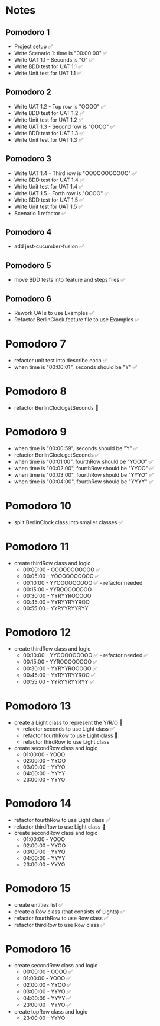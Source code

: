 # Notes

## Pomodoro 1

- Project setup ✅
- Write Scenario 1: time is "00:00:00" ✅
- Write UAT 1.1 - Seconds is "O" ✅
- Write BDD test for UAT 1.1 ✅
- Write Unit test for UAT 1.1 ✅

## Pomodoro 2

- Write UAT 1.2 - Top row is "OOOO" ✅
- Write BDD test for UAT 1.2 ✅
- Write Unit test for UAT 1.2 ✅
- Write UAT 1.3 - Second row is "OOOO" ✅
- Write BDD test for UAT 1.3 ✅
- Write Unit test for UAT 1.3 ✅

## Pomodoro 3

- Write UAT 1.4 - Third row is "OOOOOOOOOOO" ✅
- Write BDD test for UAT 1.4 ✅
- Write Unit test for UAT 1.4 ✅
- Write UAT 1.5 - Forth row is "OOOO" ✅
- Write BDD test for UAT 1.5 ✅
- Write Unit test for UAT 1.5 ✅
- Scenario 1 refactor ✅

## Pomodoro 4

- add jest-cucumber-fusion ✅

## Pomodoro 5

- move BDD tests into feature and steps files ✅

## Pomodoro 6

- Rework UATs to use Examples ✅
- Refactor BerlinClock.feature file to use Examples ✅

# Pomodoro 7

- refactor unit test into describe.each ✅
- when time is "00:00:01", seconds should be "Y" ✅

# Pomodoro 8

- refactor BerlinClock.getSeconds 🚧

# Pomodoro 9

- when time is "00:00:59", seconds should be "Y" ✅
- refactor BerlinClock.getSeconds ✅
- when time is "00:01:00", fourthRow should be "YOOO" ✅
- when time is "00:02:00", fourthRow should be "YYOO" ✅
- when time is "00:03:00", fourthRow should be "YYYO" ✅
- when time is "00:04:00", fourthRow should be "YYYY" ✅

# Pomodoro 10

- split BerlinClock class into smaller classes ✅

# Pomodoro 11

- create thirdRow class and logic
  - 00:00:00 - OOOOOOOOOOO ✅
  - 00:05:00 - YOOOOOOOOOO ✅
  - 00:10:00 - YYOOOOOOOOO ✅ - refactor needed
  - 00:15:00 - YYROOOOOOOO
  - 00:30:00 - YYRYYROOOOO
  - 00:45:00 - YYRYYRYYROO
  - 00:55:00 - YYRYYRYYRYY

# Pomodoro 12

- create thirdRow class and logic
  - 00:10:00 - YYOOOOOOOOO ✅ - refactor needed ✅
  - 00:15:00 - YYROOOOOOOO ✅
  - 00:30:00 - YYRYYROOOOO ✅
  - 00:45:00 - YYRYYRYYROO ✅
  - 00:55:00 - YYRYYRYYRYY ✅

# Pomodoro 13

- create a Light class to represent the Y/R/O 🚧
  - refactor seconds to use Light class ✅
  - refactor fourthRow to use Light class 🚧
  - refactor thirdRow to use Light class
- create secondRow class and logic
  - 01:00:00 - YOOO
  - 02:00:00 - YYOO
  - 03:00:00 - YYYO
  - 04:00:00 - YYYY
  - 23:00:00 - YYYO

# Pomodoro 14

- refactor fourthRow to use Light class ✅
- refactor thirdRow to use Light class 🚧
- create secondRow class and logic
  - 01:00:00 - YOOO
  - 02:00:00 - YYOO
  - 03:00:00 - YYYO
  - 04:00:00 - YYYY
  - 23:00:00 - YYYO

# Pomodoro 15

- create entities list ✅
- create a Row class (that consists of Lights) ✅
- refactor fourthRow to use Row class ✅
- refactor thirdRow to use Row class ✅

# Pomodoro 16

- create secondRow class and logic
  - 00:00:00 - OOOO ✅
  - 01:00:00 - YOOO ✅
  - 02:00:00 - YYOO ✅
  - 03:00:00 - YYYO ✅
  - 04:00:00 - YYYY ✅
  - 23:00:00 - YYYO ✅
- create topRow class and logic
  - 23:00:00 - YYYO

